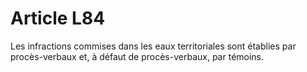 # Article L84

Les infractions commises dans les eaux territoriales sont établies par procès-verbaux et, à défaut de procès-verbaux, par témoins.